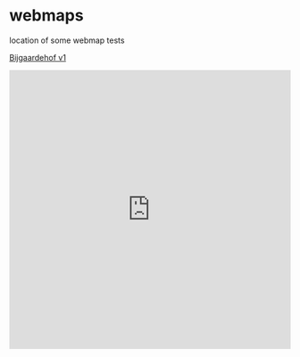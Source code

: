 # webmaps
location of some webmap tests

[Bijgaardehof v1](https://lennertschepers.github.io/webmaps/Bijgaardehof_v1.html)

<iframe src="https://lennertschepers.github.io/webmaps/Bijgaardehof_v1.html" style="width: 100%; height: 500px; border: 0px" allowfullscreen="true"></iframe>


